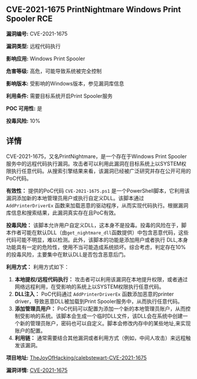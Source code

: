 ## CVE-2021-1675 PrintNightmare Windows Print Spooler RCE

**漏洞编号:** CVE-2021-1675

**漏洞类型:** 远程代码执行

**影响应用:** Windows Print Spooler

**危害等级:** 高危，可能导致系统被完全控制

**影响版本:** 受影响的Windows版本，参见漏洞库信息

**利用条件:** 需要目标系统开启Print Spooler服务

**POC 可用性:** 是

**投毒风险:** 10%

## 详情

CVE-2021-1675，又名PrintNightmare，是一个存在于Windows Print Spooler服务中的远程代码执行漏洞。攻击者可以利用此漏洞在目标系统上以SYSTEM权限执行任意代码。从搜索引擎结果来看，该漏洞已经被广泛研究并存在公开可用的PoC代码。

**有效性：** 提供的PoC代码 `CVE-2021-1675.ps1` 是一个PowerShell脚本，它利用该漏洞添加新的本地管理员用户或执行自定义DLL。该脚本通过 `AddPrinterDriverEx` 函数来加载恶意的驱动程序，从而实现代码执行。根据漏洞库信息和搜索结果，此漏洞真实存在且PoC有效。

**投毒风险：**  该脚本允许用户自定义DLL，这本身不是投毒。投毒的风险在于，脚本作者可能在默认DLL（由`get_nightmare_dll`函数提供）中包含恶意代码，这些代码可能不明显，难以检测。此外，该脚本的功能是添加用户或者执行 DLL,本身功能具有一定的危险性，使用不当可能造成系统损坏。综合考虑，判定存在10%的投毒风险，主要集中在默认DLL是否包含恶意后门。

**利用方式：** 利用方式如下：

1.  **本地提权/远程代码执行：**  攻击者可以利用该漏洞在本地提升权限，或者通过网络远程利用，在受影响的系统上以SYSTEM权限执行任意代码。
2.  **DLL注入：** PoC代码通过 `AddPrinterDriverEx` 函数添加恶意的printer driver，导致恶意DLL被加载到Print Spooler服务中，从而执行任意代码。
3.  **添加管理员用户：**  PoC代码可以配置为添加一个新的本地管理员账户，从而控制受影响的系统。该脚本会生成一个临时DLL文件，该DLL会在系统中创建一个新的管理员账户，密码也可以自定义。脚本会修改内存中的某些地址,来实现账户的配置。
4.  **利用链：** 通常需要结合其他漏洞或者利用方式（例如，中间人攻击）来远程触发该漏洞。

**项目地址:** [TheJoyOfHacking/calebstewart-CVE-2021-1675](https://github.com/TheJoyOfHacking/calebstewart-CVE-2021-1675)

**漏洞详情:** [CVE-2021-1675](https://nvd.nist.gov/vuln/detail/CVE-2021-1675)
